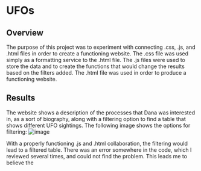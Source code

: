 # UFOs
## Overview
The purpose of this project was to experiment with connecting .css, .js, and .html files in order to create a functioning website. The .css file was used simply as a formatting service to the .html file. The .js files were used to store the data and to create the functions that would change the results based on the filters added. The .html file was used in order to produce a functioning website.
## Results
The website shows a description of the processes that Dana was interested in, as a sort of biography, along with a filtering option to find a table that shows different UFO sightings. The following image shows the options for filtering:
![image](https://user-images.githubusercontent.com/85752084/144120929-6ea1f6c0-c9ec-4d0e-a2b0-93b8ada5b6e2.png)

With a properly functioning .js and .html collaboration, the filtering would lead to a filtered table. There was an error somewhere in the code, which I reviewed several times, and could not find the problem. This leads me to believe the <script> lines were not correct or in the correct location. In addition, the d3.js might have been messed up. I am not sure which. This is what the <script> lines show:
  ```
    </div>
    <script src="https://cdnjs.cloudflare.com/ajax/libs/d3/4.11.0/d3.js"></script>
    <script type="text/javascript" src="static/js/data.js"></script>
    <script type="text/javascript" src="static/js/app.js"></script>
</body>
  ```
  
  Again, I am not sure what the issue was, as I could not find it. I will update this problem in the issues tab.
  ## Conclusion
  One drawback of this webpage is that the table function does not work as it is supposed to. For further development, I would fix the table, and I would include an option for images to pop up if the table row was selected.
  
